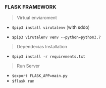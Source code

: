 ### FLASK FRAMEWORK

>Virtual enviaroment

* `$pip3 install virutalenv` (with sddo)

* `$pip3 virutalenv venv --python=python3.7`

> Dependecias Installation

* `$pip3 install -r requirements.txt`

> Run Server

* `$export FLASK_APP=main.py`
* `$flask run`

